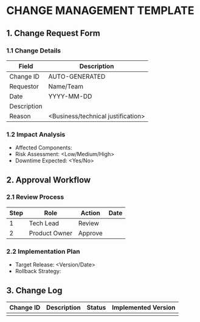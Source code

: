 # CHANGE MANAGEMENT TEMPLATE
<!-- Document Version: 1.0 -->
<!-- Last Updated: DATE -->

## 1. Change Request Form
### 1.1 Change Details
| Field | Description |
|-------|-------------|
| Change ID | AUTO-GENERATED |
| Requestor | Name/Team |
| Date | YYYY-MM-DD |
| Description | <Detailed change description> |
| Reason | <Business/technical justification> |

### 1.2 Impact Analysis
- Affected Components: <List>
- Risk Assessment: <Low/Medium/High>
- Downtime Expected: <Yes/No>

## 2. Approval Workflow
### 2.1 Review Process
| Step | Role | Action | Date |
|------|------|--------|------|
| 1    | Tech Lead | Review |      |
| 2    | Product Owner | Approve |      |

### 2.2 Implementation Plan
- Target Release: <Version/Date>
- Rollback Strategy: <Description>

## 3. Change Log
| Change ID | Description | Status | Implemented Version |
|-----------|-------------|--------|---------------------|
|           |             |        |                     |